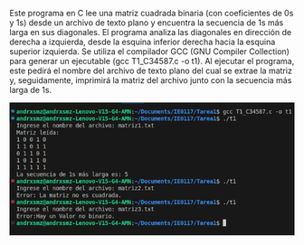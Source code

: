 Este programa en C lee una matriz cuadrada binaria (con coeficientes de 0s y 1s) desde un archivo de texto plano y encuentra la secuencia de 1s más larga en sus diagonales. El programa analiza las diagonales en dirección de derecha a izquierda, desde la esquina inferior derecha hacia la esquina superior izquierda. Se utiliza el compilador GCC (GNU Compiler Collection) para generar un ejecutable (gcc T1_C34587.c -o t1). Al ejecutar el programa, este pedirá el nombre del archivo de texto plano del cual se extrae la matriz y, seguidamente, imprimirá la matriz del archivo junto con la secuencia más larga de 1s. 

![Ejemplos de salidas del programa](https://github.com/andrxsmz/Tarea1-IE0117/raw/86dce8dadd28833d630973eba2500ec20592ad6e/T1_C34587.png)
